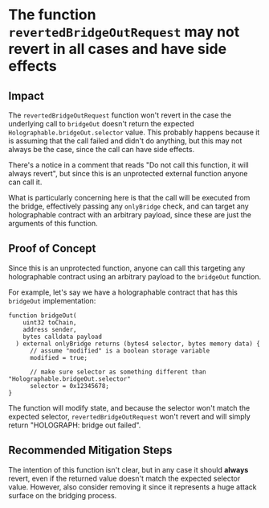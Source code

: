 # The function `revertedBridgeOutRequest` may not revert in all cases and have side effects

## Impact

The `revertedBridgeOutRequest` function won't revert in the case the underlying call to `bridgeOut` doesn't return the expected `Holographable.bridgeOut.selector` value. This probably happens because it is assuming that the call failed and didn't do anything, but this may not always be the case, since the call can have side effects.

There's a notice in a comment that reads "Do not call this function, it will always revert", but since this is an unprotected external function anyone can call it.

What is particularly concerning here is that the call will be executed from the bridge, effectively passing any `onlyBridge` check, and can target any holographable contract with an arbitrary payload, since these are just the arguments of this function.

## Proof of Concept

Since this is an unprotected function, anyone can call this targeting any holographable contract using an arbitrary payload to the `bridgeOut` function.

For example, let's say we have a holographable contract that has this `bridgeOut` implementation:

```
function bridgeOut(
    uint32 toChain,
    address sender,
    bytes calldata payload
  ) external onlyBridge returns (bytes4 selector, bytes memory data) {
      // assume "modified" is a boolean storage variable
      modified = true;
      
      // make sure selector as something different than "Holographable.bridgeOut.selector"
      selector = 0x12345678;
}
```

The function will modify state, and because the selector won't match the expected selector, `revertedBridgeOutRequest` won't revert and will simply return "HOLOGRAPH: bridge out failed". 

## Recommended Mitigation Steps

The intention of this function isn't clear, but in any case it should **always** revert, even if the returned value doesn't match the expected selector value. However, also consider removing it since it represents a huge attack surface on the bridging process.
